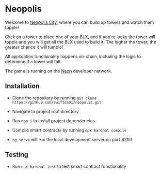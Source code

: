 # Neopolis

Welcome to [Neopolis City](https://www.neopolis.city/), where you can build up towers and watch them topple!

Click on a tower to place one of your BLX, and if you're lucky the tower will topple and you will get all the BLX used to build it! The higher the tower, the greater chance it will tumble!

All application functionality happens on-chain, including the logic to determine if a tower will fall.

The game is running on the [Neon](https://neonevm.org/) developer network.

## Installation

- Clone the repository by running `git clone https://github.com/Swiftda01/neopolis.git`

- Navigate to project root directory

- Run `npm i` to install project dependencies

- Compile smart contracts by running `npx hardhat compile`

- `ng serve` will run the local development server on port 4200

## Testing

- Run `npx hardhat test` to test smart contract functionality
